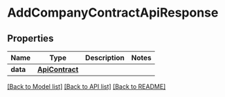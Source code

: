 # AddCompanyContractApiResponse

## Properties
Name | Type | Description | Notes
------------ | ------------- | ------------- | -------------
**data** | [**ApiContract**](ApiContract.md) |  | 

[[Back to Model list]](../README.md#documentation-for-models) [[Back to API list]](../README.md#documentation-for-api-endpoints) [[Back to README]](../README.md)


